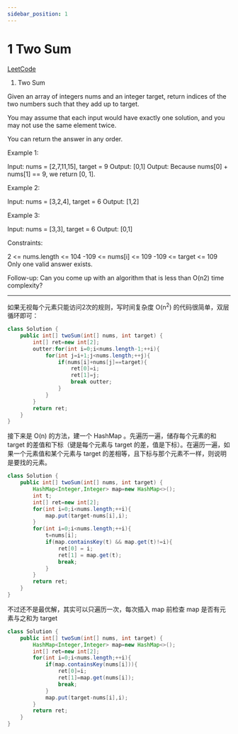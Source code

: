 ```yaml
---
sidebar_position: 1
---
```


# 1 Two Sum

[LeetCode](https://leetcode.com/problems/two-sum/)

1. Two Sum

Given an array of integers nums and an integer target, return indices of the two numbers such that they add up to target.

You may assume that each input would have exactly one solution, and you may not use the same element twice.

You can return the answer in any order.

 

Example 1:

Input: nums = [2,7,11,15], target = 9
Output: [0,1]
Output: Because nums[0] + nums[1] == 9, we return [0, 1].

Example 2:

Input: nums = [3,2,4], target = 6
Output: [1,2]

Example 3:

Input: nums = [3,3], target = 6
Output: [0,1]
 

Constraints:

2 <= nums.length <= 104
-109 <= nums[i] <= 109
-109 <= target <= 109
Only one valid answer exists.
 

Follow-up: Can you come up with an algorithm that is less than O(n2) time complexity?

---
如果无视每个元素只能访问2次的规则，写时间复杂度 O(n<sup>2</sup>) 的代码很简单，双层循环即可：
~~~java
class Solution {
    public int[] twoSum(int[] nums, int target) {
        int[] ret=new int[2];
        outter:for(int i=0;i<nums.length-1;++i){
            for(int j=i+1;j<nums.length;++j){
                if(nums[i]+nums[j]==target){
                    ret[0]=i;
                    ret[1]=j;
                    break outter;
                } 
            }
        }
        return ret;
    }
}
~~~

接下来是 O(n) 的方法，建一个 HashMap 。先遍历一遍，储存每个元素的和 target 的差值和下标（键是每个元素与 target 的差，值是下标）。在遍历一遍，如果一个元素值和某个元素与 target 的差相等，且下标与那个元素不一样，则说明是要找的元素。

~~~java
class Solution {
    public int[] twoSum(int[] nums, int target) {
        HashMap<Integer,Integer> map=new HashMap<>();
        int t;
        int[] ret=new int[2];
        for(int i=0;i<nums.length;++i){
            map.put(target-nums[i],i);
        }
        for(int i=0;i<nums.length;++i){
            t=nums[i];
            if(map.containsKey(t) && map.get(t)!=i){
                ret[0] = i;
                ret[1] = map.get(t);
                break;
            }
        }
        return ret;
    }
}
~~~

不过还不是最优解，其实可以只遍历一次，每次插入 map 前检查 map 是否有元素与之和为 target

~~~java
class Solution {
    public int[] twoSum(int[] nums, int target) {
        HashMap<Integer,Integer> map=new HashMap<>();
        int[] ret=new int[2];
        for(int i=0;i<nums.length;++i){
            if(map.containsKey(nums[i])){
                ret[0]=i;
                ret[1]=map.get(nums[i]);
                break;
            }
            map.put(target-nums[i],i);
        }
        return ret;
    }
}
~~~